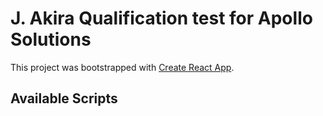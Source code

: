 # J. Akira Qualification test for Apollo Solutions

This project was bootstrapped with [Create React App](https://github.com/facebook/create-react-app).

## Available Scripts
